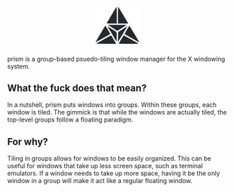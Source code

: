 <div align="center">
<h1>
<img src="prism.png" width="100px">
</h1>
</div>

prism is a group-based psuedo-tiling window manager for the X windowing system.

## What the fuck does that mean?

In a nutshell, prism puts windows into groups. Within these groups,
each window is tiled. The gimmick is that while the windows are actually
tiled, the top-level groups follow a floating paradigm.

## For why?

Tiling in groups allows for windows to be easily organized.
This can be useful for windows that take up less screen space, such as
terminal emulators. If a window needs to take up more space, having it be the
only window in a group will make it act like a regular floating window.

